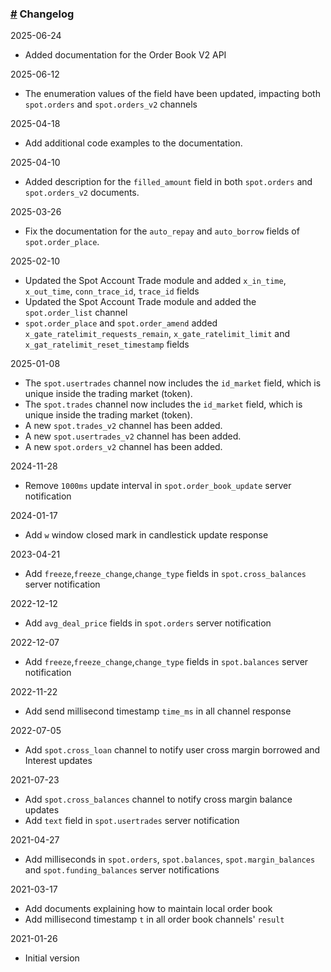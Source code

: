 ### [#](#changelog) Changelog

2025-06-24

- Added documentation for the Order Book V2 API

2025-06-12

- The enumeration values of the field have been updated, impacting both
  `spot.orders` and `spot.orders_v2` channels

2025-04-18

- Add additional code examples to the documentation.

2025-04-10

- Added description for the `filled_amount` field in both `spot.orders` and
  `spot.orders_v2` documents.

2025-03-26

- Fix the documentation for the `auto_repay` and `auto_borrow` fields of
  `spot.order_place`.

2025-02-10

- Updated the Spot Account Trade module and added `x_in_time`, `x_out_time`,
  `conn_trace_id`, `trace_id` fields
- Updated the Spot Account Trade module and added the `spot.order_list` channel
- `spot.order_place` and `spot.order_amend` added
  `x_gate_ratelimit_requests_remain`, `x_gate_ratelimit_limit` and
  `x_gat_ratelimit_reset_timestamp` fields

2025-01-08

- The `spot.usertrades` channel now includes the `id_market` field, which is
  unique inside the trading market (token).
- The `spot.trades` channel now includes the `id_market` field, which is unique
  inside the trading market (token).
- A new `spot.trades_v2` channel has been added.
- A new `spot.usertrades_v2` channel has been added.
- A new `spot.orders_v2` channel has been added.

2024-11-28

- Remove `1000ms` update interval in `spot.order_book_update` server
  notification

2024-01-17

- Add `w` window closed mark in candlestick update response

2023-04-21

- Add `freeze`,`freeze_change`,`change_type` fields in `spot.cross_balances`
  server notification

2022-12-12

- Add `avg_deal_price` fields in `spot.orders` server notification

2022-12-07

- Add `freeze`,`freeze_change`,`change_type` fields in `spot.balances` server
  notification

2022-11-22

- Add send millisecond timestamp `time_ms` in all channel response

2022-07-05

- Add `spot.cross_loan` channel to notify user cross margin borrowed and
  Interest updates

2021-07-23

- Add `spot.cross_balances` channel to notify cross margin balance updates
- Add `text` field in `spot.usertrades` server notification

2021-04-27

- Add milliseconds in `spot.orders`, `spot.balances`, `spot.margin_balances` and
  `spot.funding_balances` server notifications

2021-03-17

- Add documents explaining how to maintain local order book
- Add millisecond timestamp `t` in all order book channels' `result`

2021-01-26

- Initial version
